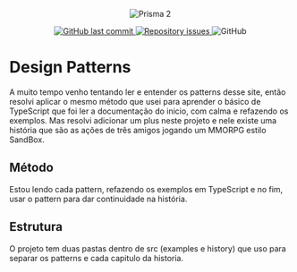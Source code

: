 <p align="center">
  <img alt="Prisma 2" src="https://refactoring.guru/images/content-public/logos/logo-new.png">
</p>

<p align="center">
  <a href="https://refactoring.guru/">
    <img alt="GitHub last commit" src="https://img.shields.io/github/last-commit/jeffersoncbd/what-is-deno.svg">
  </a>
  
  <a href="https://github.com/jeffersoncbd/what-is-deno/issues">
    <img alt="Repository issues" src="https://img.shields.io/github/issues/jeffersoncbd/what-is-deno.svg">
  </a>
  
  <img alt="GitHub" src="https://img.shields.io/github/license/jeffersoncbd/what-is-deno.svg">   
</p>

# Design Patterns

A muito tempo venho tentando ler e entender os patterns desse site, então resolvi aplicar o mesmo método que usei para aprender o básico de TypeScript que foi ler a documentação do inicio, com calma e refazendo os exemplos. Mas resolvi adicionar um plus neste projeto e nele existe uma história que são as ações de três amigos jogando um MMORPG estilo SandBox.

## Método
Estou lendo cada pattern, refazendo os exemplos em TypeScript e no fim, usar o pattern para dar continuidade na história.

## Estrutura
O projeto tem duas pastas dentro de src (examples e history) que uso para separar os patterns e cada capitulo da historia.
